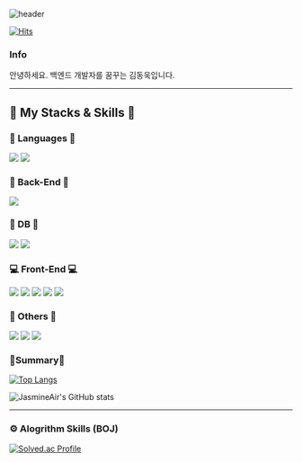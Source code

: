 ![header](https://capsule-render.vercel.app/api?type=waving&color=E4F1FF&text=HELLO)

[![Hits](https://hits.seeyoufarm.com/api/count/incr/badge.svg?url=https%3A%2F%2Fgithub.com%2Fjwjay%2Fjwjay%2Fedit%2Fmain%2FREADME.md&count_bg=%2379C83D&title_bg=%23555555&icon=&icon_color=%23E7E7E7&title=hits&edge_flat=false)](https://hits.seeyoufarm.com)

### Info
안녕하세요. 백엔드 개발자를 꿈꾸는 김동욱입니다.
<hr>

## 🔨 My Stacks & Skills 🔨

### 🔑 Languages 🔑
<img src="https://img.shields.io/badge/Java-007396?style=flat-square&logo=Java&logoColor=white"/> <img src="https://img.shields.io/badge/Python-3766AB?style=flat-square&logo=Python&logoColor=white"/>

### 📡 Back-End 📡
<img src="https://img.shields.io/badge/Spring-6DB33F?style=flat-square&logo=Spring&logoColor=white"/>

### 💾 DB 💾
<img src="https://img.shields.io/badge/Mysql-E6B91E?style=flat-square&logo=MySql&logoColor=white"/> <img src="https://img.shields.io/badge/mariadb-%23003545?style=flat-square&logo=mariadb&logoColor=white"/>

### 💻 Front-End 💻
<img src="https://img.shields.io/badge/Vue.js-4FC08D?style=flat-square&logo=Vue.js&logoColor=white"/> <img src="https://img.shields.io/badge/HTML5-E34F26?style=flat-square&logo=html5&logoColor=white"/> <img src="https://img.shields.io/badge/CSS3-1572B6?style=flat-square&logo=css3&logoColor=white"/> <img src="https://img.shields.io/badge/Javascript-ffb13b?style=flat-square&logo=javascript&logoColor=white"/> <img src="https://img.shields.io/badge/Bootstrap-7952B3?style=flat-square&logo=bootstrap&logoColor=white"/>

### 📕 Others 📕
<img src="https://img.shields.io/badge/notion-%23000000?style=flat-square&logo=notion&logoColor=white"/> <img src="https://img.shields.io/badge/jira-%230052CC?style=flat-square&logo=jira&logoColor=white"/> <img src="https://img.shields.io/badge/Postman-FF6C37?style=flat-square&logo=Postman&logoColor=white"/>


### 🔗Summary🔗
[![Top Langs](https://github-readme-stats.vercel.app/api/top-langs/?username=JasmineAir&layout=compact&exclude_repo=Board_PHP)](https://github.com/anuraghazra/github-readme-stats)

![JasmineAir's GitHub stats](https://github-readme-stats.vercel.app/api?username=JasmineAir&show_icons=true&theme=radical)

<hr>

### ⚙️ Alogrithm Skills (BOJ)
[![Solved.ac Profile](http://mazassumnida.wtf/api/v2/generate_badge?boj=sfythk)](https://solved.ac/sfythk/)
